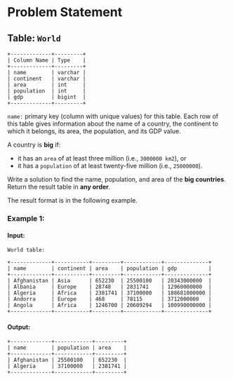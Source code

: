 # Problem Statement
## Table:  `World`
```
+-------------+---------+
| Column Name | Type    |
+-------------+---------+
| name        | varchar |
| continent   | varchar |
| area        | int     |
| population  | int     |
| gdp         | bigint  |
+-------------+---------+
```
`name:` primary key (column with unique values) for this table.
Each row of this table gives information about the name of a country, the continent to which it belongs, its area, the population, and its GDP value.

A country is  **big**  if:

-   it has an `area` of at least three million (i.e.,  `3000000 km2`), or
-   it has a `population` of at least twenty-five million (i.e.,  `25000000`).

Write a solution to find the name, population, and area of the  **big countries**. Return the result table in  **any order**.

The result format is in the following example.

### Example 1:

#### Input:
`World table:`
```
+-------------+-----------+---------+------------+--------------+
| name        | continent | area    | population | gdp          |
+-------------+-----------+---------+------------+--------------+
| Afghanistan | Asia      | 652230  | 25500100   | 20343000000  |
| Albania     | Europe    | 28748   | 2831741    | 12960000000  |
| Algeria     | Africa    | 2381741 | 37100000   | 188681000000 |
| Andorra     | Europe    | 468     | 78115      | 3712000000   |
| Angola      | Africa    | 1246700 | 20609294   | 100990000000 |
+-------------+-----------+---------+------------+--------------+
```
#### Output:
``` 
+-------------+------------+---------+
| name        | population | area    |
+-------------+------------+---------+
| Afghanistan | 25500100   | 652230  |
| Algeria     | 37100000   | 2381741 |
+-------------+------------+---------+
```
